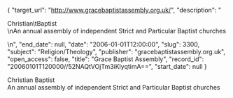 {
  "target_url": "http://www.gracebaptistassembly.org.uk/", 
  "description": "<p>Christian\tBaptist<br />\nAn annual assembly of independent Strict and Particular Baptist churches</p>\n", 
  "end_date": null, 
  "date": "2006-01-01T12:00:00", 
  "slug": 3300, 
  "subject": "Religion/Theology", 
  "publisher": "gracebaptistassembly.org.uk", 
  "open_access": false, 
  "title": "Grace Baptist Assembly", 
  "record_id": "20060101T120000//52NAQtVOjTm3iKlyqtimA==", 
  "start_date": null
}

<p>Christian	Baptist<br />
An annual assembly of independent Strict and Particular Baptist churches</p>
